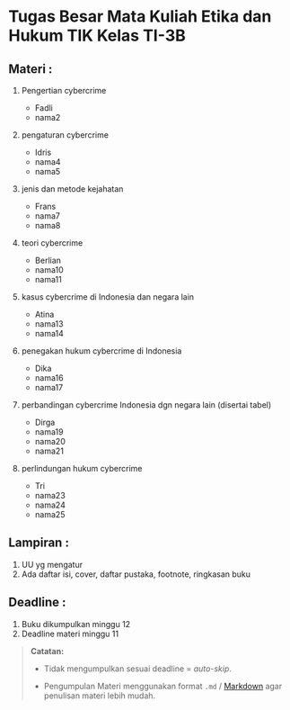 # Tugas Besar Mata Kuliah Etika dan Hukum TIK Kelas TI-3B
## Materi :
1. Pengertian cybercrime
   - Fadli
   - nama2

2. pengaturan cybercrime
   - Idris
   - nama4
   - nama5

3. jenis dan metode kejahatan
   - Frans
   - nama7
   - nama8

4. teori cybercrime
   - Berlian
   - nama10
   - nama11

5. kasus cybercrime di Indonesia dan negara lain
   - Atina
   - nama13
   - nama14

6. penegakan hukum cybercrime di Indonesia
   - Dika
   - nama16
   - nama17

7. perbandingan cybercrime Indonesia dgn negara lain (disertai tabel)
   - Dirga
   - nama19
   - nama20
   - nama21

8. perlindungan hukum cybercrime
   - Tri
   - nama23
   - nama24
   - nama25

## Lampiran :
1. UU yg mengatur
2. Ada daftar isi, cover, daftar pustaka, footnote, ringkasan buku

## Deadline :
1. Buku dikumpulkan minggu 12
2. Deadline materi minggu 11

>**Catatan:**  
>- Tidak mengumpulkan sesuai deadline = *auto-skip*.  
>
>- Pengumpulan Materi menggunakan format `.md` / [Markdown](https://github.com/adam-p/markdown-here/wiki/Markdown-Cheatsheet) agar penulisan materi lebih mudah.
